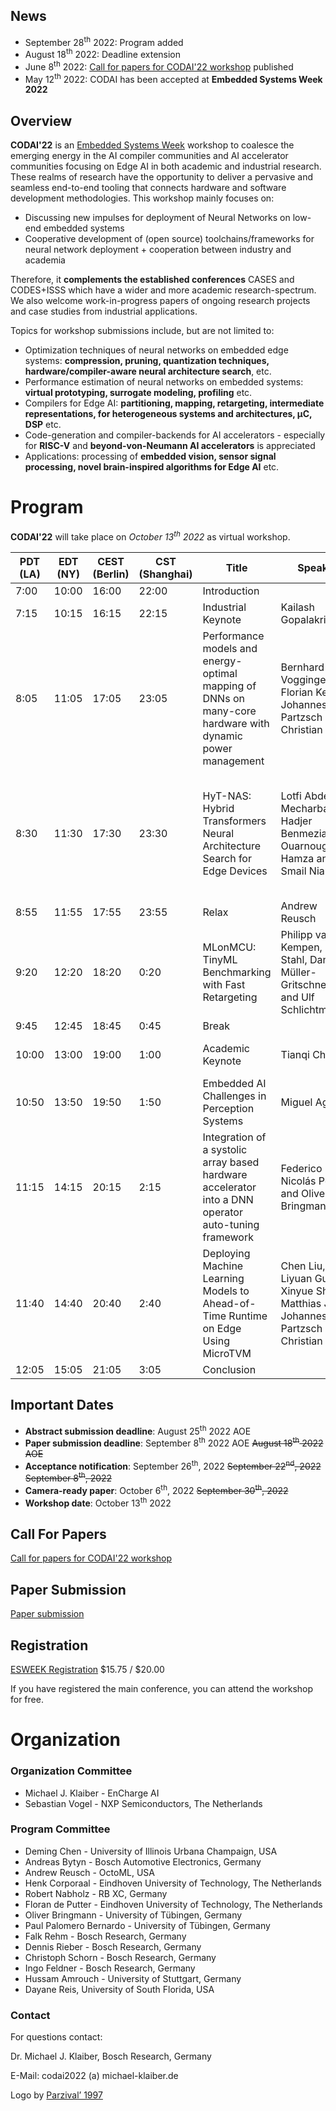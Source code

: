 ## News
 - September 28<sup>th</sup> 2022: Program added
 - August 18<sup>th</sup> 2022: Deadline extension 
 - June 8<sup>th</sup> 2022: [Call for papers for CODAI'22 workshop](assets/documents/codai22_cfp.pdf) published
 - May 12<sup>th</sup> 2022: CODAI has been accepted at **Embedded Systems Week 2022**



## Overview

**CODAI'22** is an  [Embedded Systems Week](https://esweek.org/ ) workshop to coalesce the emerging energy in the AI compiler communities and AI accelerator communities focusing on Edge AI in both academic and industrial research. These realms of research have the opportunity to deliver a pervasive and seamless end-to-end tooling that connects hardware and software development methodologies. This workshop mainly focuses on:
 - Discussing new impulses for deployment of Neural Networks on low-end embedded systems
 - Cooperative development of (open source) toolchains/frameworks for neural network deployment + cooperation between industry and academia
 
Therefore, it **complements the established conferences** CASES and CODES+ISSS which have a wider and more academic research-spectrum. 
We also welcome work-in-progress papers of ongoing research projects and case studies from industrial applications.

Topics for workshop submissions include, but are not limited to:

 - Optimization techniques of neural networks on embedded edge systems: **compression, pruning, quantization techniques,
  hardware/compiler-aware neural architecture search**, etc.
 - Performance estimation of neural networks on embedded systems: **virtual prototyping, surrogate modeling, profiling** etc.
 - Compilers for Edge AI: **partitioning, mapping, retargeting, intermediate representations, 
   for heterogeneous systems and architectures, µC, DSP** etc.
 - Code-generation and compiler-backends for AI accelerators - especially for **RISC-V**
  and **beyond-von-Neumann AI accelerators** is appreciated
 - Applications: processing of **embedded vision, sensor signal processing, novel brain-inspired algorithms for Edge AI** etc.



# Program
**CODAI'22** will take place on *October 13<sup>th</sup> 2022* as virtual workshop.

| PDT (LA) | EDT (NY) | CEST (Berlin) | CST (Shanghai) | Title                                                                                                     | Speaker                                                                                | Affiliation                                                                                          |
|---------|----------|---------------|----------------|-----------------------------------------------------------------------------------------------------------|----------------------------------------------------------------------------------------|------------------------------------------------------------------------------------------------------|
| 7:00    | 10:00    | 16:00         | 22:00          | Introduction                                                                                              |                                                                                        |                                                                                                      |
| 7:15    | 10:15    | 16:15         | 22:15          | Industrial Keynote                                                                                        | Kailash Gopalakrishnan                                                                 | EnCharge AI                                                                                          |
| 8:05    | 11:05    | 17:05         | 23:05          | Performance models and energy-optimal mapping of DNNs on many-core hardware with dynamic power management | Bernhard Vogginger, Florian Kelber, Johannes Partzsch and Christian Mayr               | TU Dresden                                                                                           |
| 8:30    | 11:30    | 17:30         | 23:30          | HyT-NAS: Hybrid Transformers Neural Architecture Search for Edge Devices                                  | Lotfi Abdelkrim Mecharbat, Hadjer Benmeziane, Ouarnoughi Hamza and Smail Niar          | Ecole Nationale Supérieure d'Informatique, Hauts-de-France, Université Polytechnique Hauts-de-France |
| 8:55    | 11:55    | 17:55         | 23:55          | Relax                                                                                                     | Andrew Reusch                                                                          | OctoML                                                                                               |
| 9:20    | 12:20    | 18:20         | 0:20           | MLonMCU: TinyML Benchmarking with Fast Retargeting                                                        | Philipp van Kempen, Rafael Stahl, Daniel Müller-Gritschneder and Ulf Schlichtmann      | Technical University of Munich                                                                       |
| 9:45    | 12:45    | 18:45         | 0:45           | Break                                                                                                     |                                                                                        |                                                                                                      |
| 10:00   | 13:00    | 19:00         | 1:00           | Academic Keynote                                                                                          | Tianqi Chen                                                                            | Carnegie Mellon University                                                                           |
| 10:50   | 13:50    | 19:50         | 1:50           | Embedded AI Challenges in Perception Systems                                                              | Miguel Aguilar                                                                         | Aptiv                                                                                                |
| 11:15   | 14:15    | 20:15         | 2:15           | Integration of a systolic array based hardware accelerator into a DNN operator auto-tuning framework      | Federico Nicolás Peccia and Oliver Bringmann                                           | FZI Research Center for Information Technology, University of Tübingen                               |
| 11:40   | 14:40    | 20:40         | 2:40           | Deploying Machine Learning Models to Ahead-of-Time Runtime on Edge Using MicroTVM                         | Chen Liu, Liyuan Guo, Xinyue Shi, Matthias Jobst, Johannes Partzsch and Christian Mayr | Chair of Highly-Parallel VLSI-Systems and Neuromorphic Circuits, TU Dresden                          |
| 12:05   | 15:05    | 21:05         | 3:05           | Conclusion                                                                                                |                                                                                        |                                                                                                      |


## Important Dates
 - **Abstract submission deadline**: August 25<sup>th</sup> 2022 AOE 
 - **Paper submission deadline**: September 8<sup>th</sup> 2022 AOE  <s>August 18<sup>th</sup> 2022 AOE </s>
 - **Acceptance notification**: September 26<sup>th</sup>, 2022 <s>September 22<sup>nd</sup>, 2022 </s> <s>September 8<sup>th</sup>, 2022</s>
 - **Camera-ready paper**: October 6<sup>th</sup>, 2022 <s>September 30<sup>th</sup>, 2022</s>
 - **Workshop date**: October 13<sup>th</sup> 2022 

## Call For Papers
[Call for papers for CODAI'22 workshop](assets/documents/codai22_cfp.pdf)

## Paper Submission
[Paper submission](https://easychair.org/conferences/?conf=codai22)

## Registration

[ESWEEK Registration](https://esweek.org/registration/) $15.75 / $20.00

 If you have registered the main conference, you can attend the workshop for free.
 
# Organization
### Organization Committee
* Michael J. Klaiber - EnCharge AI
* Sebastian Vogel - NXP Semiconductors, The Netherlands

### Program Committee
* Deming Chen - University of Illinois Urbana Champaign, USA
* Andreas Bytyn - Bosch Automotive Electronics, Germany
* Andrew Reusch - OctoML, USA
* Henk Corporaal - Eindhoven University of Technology, The Netherlands
* Robert Nabholz - RB XC, Germany
* Floran de Putter - Eindhoven University of Technology, The Netherlands
* Oliver Bringmann - University of Tübingen, Germany
* Paul Palomero Bernardo - University of Tübingen, Germany
* Falk Rehm - Bosch Research, Germany
* Dennis Rieber - Bosch Research, Germany
* Christoph Schorn - Bosch Research, Germany
* Ingo Feldner - Bosch Research, Germany
* Hussam Amrouch - University of Stuttgart, Germany
* Dayane Reis, University of South Florida, USA

### Contact

For questions contact:

Dr. Michael J. Klaiber, Bosch Research, Germany

E-Mail: codai2022 (a) michael-klaiber.de


Logo by <a href="https://www.flaticon.com/authors/parzival-1997" title="Logo">Parzival’ 1997</a>

